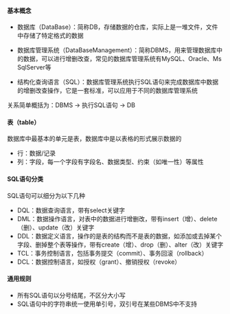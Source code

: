 #### 基本概念

- 数据库（DataBase）：简称DB，存储数据的仓库，实际上是一堆文件，文件中存储了特定格式的数据

- 数据库管理系统（DataBaseManagement）：简称DBMS，用来管理数据库中的数据，可以进行增删改查，常见的数据库管理系统有MySQL、Oracle、Ms SqlServer等

- 结构化查询语言（SQL）：数据库管理系统执行SQL语句来完成数据库中数据的增删改查操作，它是一套标准，可以应用于不同的数据库管理系统

关系简单概括为：DBMS -> 执行SQL语句 -> DB

#### 表（table）

数据库中最基本的单元是表，数据库中是以表格的形式展示数据的

- 行：数据/记录
- 列：字段，每一个字段有字段名、数据类型、约束（如唯一性）等属性

#### SQL语句分类

SQL语句可以细分为以下几种

- DQL：数据查询语言，带有select关键字
- DML：数据操作语言，对表中的数据进行增删改，带有insert（增）、delete（删）、update（改）关键字
- DDL：数据定义语言，操作的是表的结构而不是表的数据，如添加或去掉某个字段、删掉整个表等操作，带有create（增）、drop（删）、alter（改）关键字
- TCL：事务控制语言，包括事务提交（commit）、事务回滚（rollback）
- DCL：数据控制语言，如授权（grant）、撤销授权（revoke）

#### 通用规则

- 所有SQL语句以分号结尾，不区分大小写
- SQL语句中的字符串统一使用单引号，双引号在某些DBMS中不支持